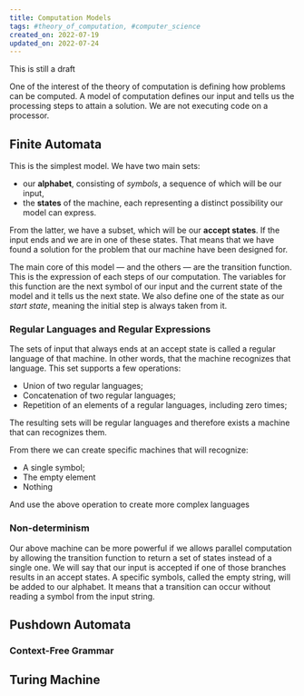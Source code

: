 ```yaml
---
title: Computation Models
tags: #theory_of_computation, #computer_science
created_on: 2022-07-19
updated_on: 2022-07-24
---
```


<div class="card draft">
  <p>This is still a draft</p>
</div>

One of the interest of the theory of computation is defining how problems can be computed. A model of computation defines our input and tells us the processing steps to attain a solution. We are not executing code on a processor. 

## Finite Automata

This is the simplest model. We have two main sets:
- our **alphabet**, consisting of *symbols*, a sequence of which will be our input,
- the **states** of the machine, each representing a distinct possibility our model can express.

From the latter, we have a subset, which will be our **accept states**. If the input ends and we are in one of these states. That means that we have found a solution for the problem that our machine have been designed for.

The main core of this model — and the others — are the transition function. This is the expression of each steps of our computation. The variables for this function are the next symbol of our input and the current state of the model and it tells us the next state. We also define one of the state as our *start state*, meaning the initial step is always taken from it.

### Regular Languages and Regular Expressions

The sets of input that always ends at an accept state is called a regular language of that machine. In other words, that the machine recognizes that language. This set supports a few operations:
- Union of two regular languages;
- Concatenation of two regular languages;
- Repetition of an elements of a regular languages, including zero times;

The resulting sets will be regular languages and therefore exists a machine that can recognizes them.

From there we can create specific machines that will recognize:
- A single symbol;
- The empty element
- Nothing

And use the above operation to create more complex languages

### Non-determinism

Our above machine can be more powerful if we allows parallel computation by allowing the transition function to return a set of states instead of a single one. We will say that our input is accepted if one of those branches results in an accept states. A specific symbols, called the empty string, will be added to our alphabet. It means that a transition can occur without reading a symbol from the input string.

## Pushdown Automata

### Context-Free Grammar

## Turing Machine
